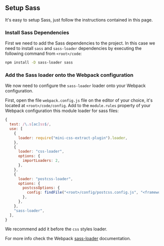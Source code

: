 ## Setup Sass

It's easy to setup Sass, just follow the instructions contained in this page.

### Install Sass Dependencies

First we need to add the Sass dependencies to the project. In this case we need to install `sass` and `sass-loader` dependencies by executing the following command from `<root>/code`:

```bash
npm install -D sass-loader sass 
```

### Add the Sass loader onto the Webpack configuration

We now need to configure the `sass-loader` loader onto your Webpack configuration.

First, open the file `webpack.config.js` file on the editor of your choice, it's located at `<root>/code/config`. Add to the `module.rules` property of your Webpack configuration this module loader for sass files:

```javascript
{
  test: /\.s[ac]ss$/,
  use: [
    {
      loader: require("mini-css-extract-plugin").loader,
    },
    {
      loader: "css-loader",
      options: {
        importLoaders: 2,
      },
    },
    {
      loader: "postcss-loader",
      options: {
        postcssOptions: {
          config: findFile("<root>/config/postcss.config.js", "<framework>/postcss.config.js")
        },
      },
    },
    "sass-loader",
  ],
}
```

We recommend add it before the `css` styles loader.

For more info check the Webpack [sass-loader](https://webpack.js.org/loaders/sass-loader) documentation.